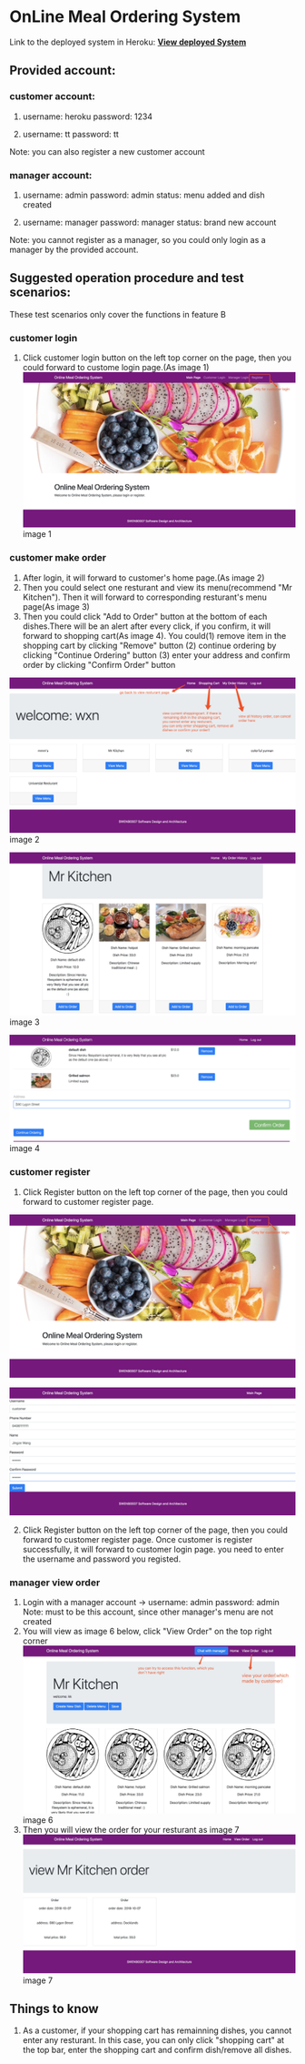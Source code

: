 # OnLine Meal Ordering System

 Link to the deployed system in Heroku: 
 **[View deployed System](http://onlinemealordering.herokuapp.com)**

## Provided account:
### customer account:
1. username: heroku password: 1234

2. username: tt password: tt

Note: you can also register a new customer account
### manager account:
1. username: admin  password: admin  status: menu added and dish created

2. username: manager  password: manager  status: brand new account

Note: you cannot register as a manager, so you could only login as a manager by the provided account.

## Suggested operation procedure and test scenarios:
These test scenarios only cover the functions in feature B
### customer login
1. Click customer login button on the left top corner on the page, then you could forward to custome login page.(As image 1)
![image 1](https://github.com/wxn0738xx/OnlineMealOrderingSystem/blob/master/readme_img/1.jpeg)
image 1

### customer make order
1. After login, it will forward to customer's home page.(As image 2)
2. Then you could select one resturant and view its menu(recommend "Mr Kitchen"). Then it will forward to corresponding resturant's menu page(As image 3)
3. Then you could click "Add to Order" button at the bottom of each dishes.There will be an alert after every click, if you confirm, 
it will forward to shopping cart(As image 4). 
You could(1) remove item in the shopping cart by clicking "Remove" button
         (2) continue ordering by clicking "Continue Ordering" button
         (3) enter your address and confirm order by clicking "Confirm Order" button

![image 2](https://github.com/wxn0738xx/OnlineMealOrderingSystem/blob/master/readme_img/3.jpeg)
image 2

![image 3](https://github.com/wxn0738xx/OnlineMealOrderingSystem/blob/master/readme_img/4.jpeg)
image 3

![image 4](https://github.com/wxn0738xx/OnlineMealOrderingSystem/blob/master/readme_img/5.jpeg)
image 4

### customer register 
1. Click Register button on the left top corner of the page, then you could forward to customer register page.

![image 1](https://github.com/wxn0738xx/OnlineMealOrderingSystem/blob/master/readme_img/1.jpeg)

![image 2](https://github.com/wxn0738xx/OnlineMealOrderingSystem/blob/master/readme_img/2.jpeg)

2. Click Register button on the left top corner of the page, then you could forward to customer register page.
Once customer is register successfully, it will forward to customer login page. you need to enter the username and password you registed.

###  manager view order
1. Login with a manager account -> username: admin  password: admin 
Note: must to be this account, since other manager's menu are not created
2.  You will view as image 6 below, click "View Order" on the top right corner
![image 6](https://github.com/wxn0738xx/OnlineMealOrderingSystem/blob/master/readme_img/6.jpeg)
image 6
3. Then you will view the order for your resturant as image 7
![image 7](https://github.com/wxn0738xx/OnlineMealOrderingSystem/blob/master/readme_img/7.jpeg)
image 7
## Things to know 
1. As a customer, if your shopping cart has remainning dishes, you cannot enter any resturant. In this case, you can only click "shopping cart" 
at the top bar, enter the shopping cart and confirm dish/remove all dishes.












